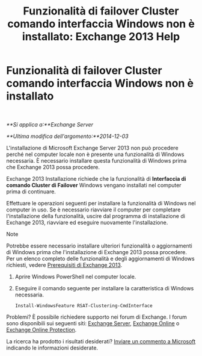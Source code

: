 ﻿---
title: 'Funzionalità di failover Cluster comando interfaccia Windows non è installato: Exchange 2013 Help'
TOCTitle: Funzionalità di failover Cluster comando interfaccia Windows non è installato
ms:assetid: 0d839514-5ab7-497d-8945-41392b4c3980
ms:mtpsurl: https://technet.microsoft.com/it-it/library/ms.exch.setupreadiness.rsatclusteringcmdinterfaceinstalled(v=EXCHG.150)
ms:contentKeyID: 51407337
ms.date: 05/22/2018
mtps_version: v=EXCHG.150
ms.translationtype: MT
---

# Funzionalità di failover Cluster comando interfaccia Windows non è installato

 

_**Si applica a:**Exchange Server_

_**Ultima modifica dell'argomento:**2014-12-03_

L'installazione di Microsoft Exchange Server 2013 non può procedere perché nel computer locale non è presente una funzionalità di Windows necessaria. È necessario installare questa funzionalità di Windows prima che Exchange 2013 possa procedere.

Exchange 2013 Installazione richiede che la funzionalità di **Interfaccia di comando Cluster di Failover** Windows vengano installati nel computer prima di continuare.

Effettuare le operazioni seguenti per installare la funzionalità di Windows nel computer in uso. Se è necessario riavviare il computer per completare l'installazione della funzionalità, uscire dal programma di installazione di Exchange 2013, riavviare ed eseguire nuovamente l'installazione.


> [!NOTE]
> Potrebbe essere necessario installare ulteriori funzionalità o aggiornamenti di Windows prima che l'installazione di Exchange 2013 possa procedere. Per un elenco completo delle funzionalità e degli aggiornamenti di Windows richiesti, vedere <A href="exchange-2013-prerequisites-exchange-2013-help.md">Prerequisiti di Exchange 2013</A>.



1.  Aprire Windows PowerShell nel computer locale.

2.  Eseguire il comando seguente per installare la caratteristica di Windows necessaria.
    
        Install-WindowsFeature RSAT-Clustering-CmdInterface

Problemi? È possibile richiedere supporto nei forum di Exchange. I forum sono disponibili sui seguenti siti: [Exchange Server](https://go.microsoft.com/fwlink/p/?linkid=60612), [Exchange Online](https://go.microsoft.com/fwlink/p/?linkid=267542) o [Exchange Online Protection](https://go.microsoft.com/fwlink/p/?linkid=285351).

La ricerca ha prodotto i risultati desiderati? [Inviare un commento a Microsoft](mailto:exsetuphelpfeedback@microsoft.com?subject=exchange%202013%20setup%20help%20feedback) indicando le informazioni desiderate.


